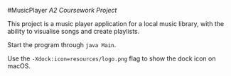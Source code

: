 #MusicPlayer
*A2 Coursework Project*

This project is a music player application for a local music library, with the ability to visualise songs and create playlists.

Start the program through `java Main`.

Use the `-Xdock:icon=resources/logo.png` flag to show the dock icon on macOS.
